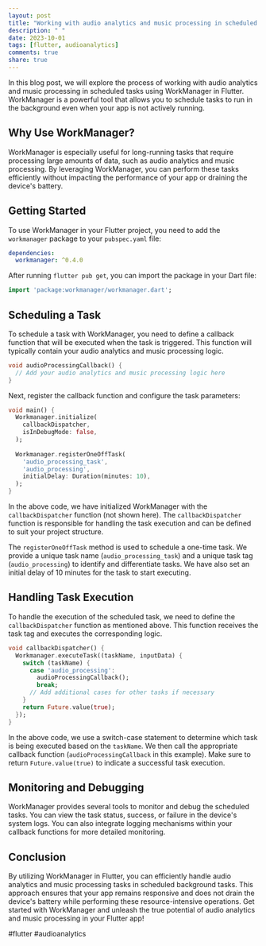 ```yaml
---
layout: post
title: "Working with audio analytics and music processing in scheduled tasks with WorkManager for Flutter"
description: " "
date: 2023-10-01
tags: [flutter, audioanalytics]
comments: true
share: true
---
```


In this blog post, we will explore the process of working with audio analytics and music processing in scheduled tasks using WorkManager in Flutter. WorkManager is a powerful tool that allows you to schedule tasks to run in the background even when your app is not actively running. 

## Why Use WorkManager?

WorkManager is especially useful for long-running tasks that require processing large amounts of data, such as audio analytics and music processing. By leveraging WorkManager, you can perform these tasks efficiently without impacting the performance of your app or draining the device's battery.

## Getting Started

To use WorkManager in your Flutter project, you need to add the `workmanager` package to your `pubspec.yaml` file:

```yaml
dependencies:
  workmanager: ^0.4.0
```

After running `flutter pub get`, you can import the package in your Dart file:

```dart
import 'package:workmanager/workmanager.dart';
```

## Scheduling a Task

To schedule a task with WorkManager, you need to define a callback function that will be executed when the task is triggered. This function will typically contain your audio analytics and music processing logic.

```dart
void audioProcessingCallback() {
  // Add your audio analytics and music processing logic here
}
```

Next, register the callback function and configure the task parameters:

```dart
void main() {
  Workmanager.initialize(
    callbackDispatcher,
    isInDebugMode: false,
  );
  
  Workmanager.registerOneOffTask(
    'audio_processing_task',
    'audio_processing',
    initialDelay: Duration(minutes: 10),
  );
}
```

In the above code, we have initialized WorkManager with the `callbackDispatcher` function (not shown here). The `callbackDispatcher` function is responsible for handling the task execution and can be defined to suit your project structure.

The `registerOneOffTask` method is used to schedule a one-time task. We provide a unique task name (`audio_processing_task`) and a unique task tag (`audio_processing`) to identify and differentiate tasks. We have also set an initial delay of 10 minutes for the task to start executing.

## Handling Task Execution

To handle the execution of the scheduled task, we need to define the `callbackDispatcher` function as mentioned above. This function receives the task tag and executes the corresponding logic.

```dart
void callbackDispatcher() {
  Workmanager.executeTask((taskName, inputData) {
    switch (taskName) {
      case 'audio_processing':
        audioProcessingCallback();
        break;
      // Add additional cases for other tasks if necessary
    }
    return Future.value(true);
  });
}
```

In the above code, we use a switch-case statement to determine which task is being executed based on the `taskName`. We then call the appropriate callback function (`audioProcessingCallback` in this example). Make sure to return `Future.value(true)` to indicate a successful task execution.

## Monitoring and Debugging

WorkManager provides several tools to monitor and debug the scheduled tasks. You can view the task status, success, or failure in the device's system logs. You can also integrate logging mechanisms within your callback functions for more detailed monitoring.

## Conclusion

By utilizing WorkManager in Flutter, you can efficiently handle audio analytics and music processing tasks in scheduled background tasks. This approach ensures that your app remains responsive and does not drain the device's battery while performing these resource-intensive operations. Get started with WorkManager and unleash the true potential of audio analytics and music processing in your Flutter app!

#flutter #audioanalytics